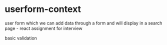 # userform-context
user form which we can add data through a form and will display in a search page - react assignment for interview


basic validation 

